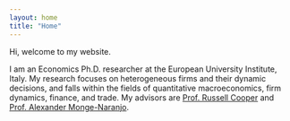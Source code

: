 ```yaml
---
layout: home
title: "Home"
---
```


Hi, welcome to my website.

I am an Economics Ph.D. researcher at the European University Institute, Italy. My research focuses on heterogeneous firms and their dynamic decisions, and falls within the fields of quantitative macroeconomics, firm dynamics, finance, and trade. My advisors are [Prof. Russell Cooper](https://www.eui.eu/people?id=russell-cooper) and [Prof. Alexander Monge-Naranjo](https://www.eui.eu/people?id=alexander-monge-naranjo).
